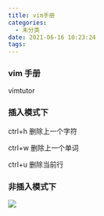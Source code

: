 ```yaml
---
title: vim手册
categories:
  - 未分类
date: 2021-06-16 10:23:24
tags:
---
```

### vim 手册
vimtutor

### 插入模式下

ctrl+h 删除上一个字符

ctrl+w 删除上一个单词

​ctrl+u 删除当前行

### 非插入模式下

![](https://img.mukewang.com/5e6ed12c00015bb819201080.jpg)